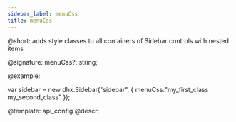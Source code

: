 ```yaml
---
sidebar_label: menuCss
title: menuCss
---          
```


@short: adds style classes to all containers of Sidebar controls with nested items 

@signature: menuCss?: string;

@example: 
<style>
    .my_first_class {
        /*some styles*/
    }
 
    .my_second_class {
        /*some styles*/
    }
</style>

var sidebar = new dhx.Sidebar("sidebar", {
    menuCss:"my_first_class my_second_class"
});


@template:	api_config
@descr: 



